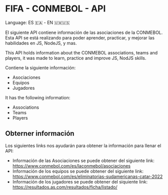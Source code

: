# FIFA - CONMEBOL - API

Language: ES 🇪🇦 - EN 🇺🇲🇺🇸

El siguiente API contiene información de las asociaciones de la CONMEBOL.
Esta API se está realizando para poder aprender, practicar, y mejorar las habilidades en JS, NodeJS, y mas.

This API holds information about the CONMEBOL associations, teams and players, it was made to learn, practice and improve JS, NodJS skills.


Contiene la siguiente información:

- Asociaciones
- Equipos
- Jugadores


It has the following information:

- Associations
- Teams
- Players



## Obterner información
Los siguientes links nos ayudarán para obtener la información para llenar el API:

- Información de las Asociaciones se puede obtener del siguiente link: https://www.conmebol.com/es/laconmebol/asociaciones
- Información de los equipos se puede obtener del siguiente link: https://www.conmebol.com/es/eliminatorias-sudamericanas-catar-2022
- Información de los jugadores se puede obtener del siquiente link: https://resultados.as.com/resultados/ficha/listado/